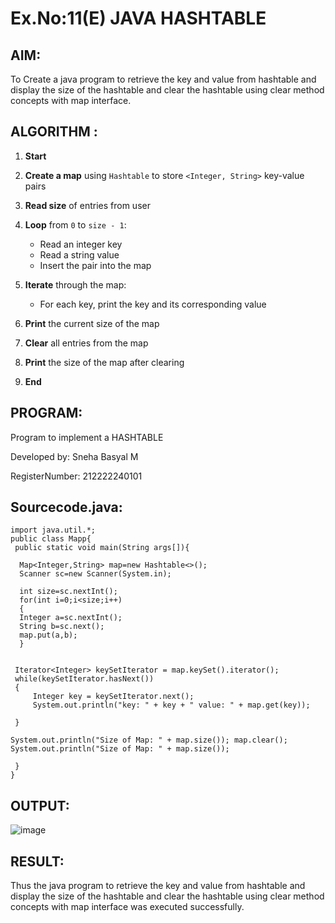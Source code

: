 # Ex.No:11(E)  JAVA HASHTABLE

## AIM:
To Create a java program to retrieve the key and value from hashtable and display the size of the hashtable and clear the hashtable using clear method concepts with map interface.


## ALGORITHM :
1. **Start**
2. **Create a map** using `Hashtable` to store `<Integer, String>` key-value pairs
3. **Read size** of entries from user
4. **Loop** from `0` to `size - 1`:

   * Read an integer key
   * Read a string value
   * Insert the pair into the map
5. **Iterate** through the map:

   * For each key, print the key and its corresponding value
6. **Print** the current size of the map
7. **Clear** all entries from the map
8. **Print** the size of the map after clearing
9. **End**

## PROGRAM:

Program to implement a HASHTABLE

Developed by: Sneha Basyal M

RegisterNumber: 212222240101  


## Sourcecode.java:
```
import java.util.*;  
public class Mapp{  
 public static void main(String args[]){ 
     
  Map<Integer,String> map=new Hashtable<>(); 
  Scanner sc=new Scanner(System.in);
  
  int size=sc.nextInt();
  for(int i=0;i<size;i++)
  {
  Integer a=sc.nextInt();
  String b=sc.next();
  map.put(a,b);  
  } 
 
  
 Iterator<Integer> keySetIterator = map.keySet().iterator(); 
 while(keySetIterator.hasNext())
 { 
     Integer key = keySetIterator.next(); 
     System.out.println("key: " + key + " value: " + map.get(key)); 
     
 }

System.out.println("Size of Map: " + map.size()); map.clear(); 
System.out.println("Size of Map: " + map.size()); 

 }  
}
```


## OUTPUT:
![image](https://github.com/user-attachments/assets/c5c3e6e4-608c-4eba-ad86-6431c93bdf2e)



## RESULT:
Thus the java program to retrieve the key and value from hashtable and display the size of the hashtable and clear the hashtable using clear method concepts with map interface was executed successfully.




